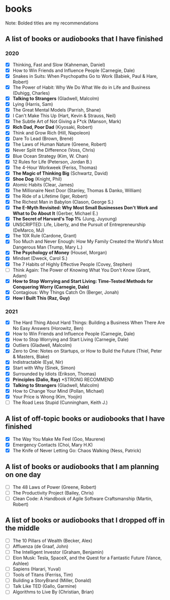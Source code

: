 # books

Note: Bolded titles are my recommendations

## A list of books or audiobooks that I have finished

### 2020

- [x] Thinking, Fast and Slow (Kahneman, Daniel)
- [x] How to Win Friends and Influence People (Carnegie, Dale)
- [x] Snakes in Suits: When Psychopaths Go to Work (Babiek, Paul & Hare, Robert)
- [x] The Power of Habit: Why We Do What We do in Life and Business (Duhigg, Charles)
- [x] **Talking to Strangers** (Gladwell, Malcolm)
- [x] Lying (Harris, Sam)
- [x] The Great Mental Models (Parrish, Shane)
- [x] I Can't Make This Up (Hart, Kevin & Strauss, Neil)
- [x] The Subtle Art of Not Giving a F*ck (Manson, Mark)
- [x] **Rich Dad, Poor Dad** (Kiyosaki, Robert)
- [x] Think and Grow Rich (Hill, Napoleon)
- [x] Dare To Lead (Brown, Brené)
- [x] The Laws of Human Nature (Greene, Robert)
- [x] Never Split the Difference (Voss, Chris)
- [x] Blue Ocean Strategy (Kim, W. Chan)
- [x] 12 Rules for Life (Peterson, Jordan B.)
- [x] The 4-Hour Workweek (Feriss, Thomas)
- [x] **The Magic of Thinking Big** (Schwartz, David)
- [x] **Shoe Dog** (Knight, Phil)
- [x] Atomic Habits (Clear, James)
- [x] The Millionaire Next Door (Stanley, Thomas & Danko, William)
- [x] The Ride of a Lifetime (Iger, Robert)
- [x] The Richest Man in Babylon (Clason, George S.)
- [x] **The E-Myth Revisited: Why Most Small Businesses Don't Work and What to Do About It** (Gerber, Michael E.)
- [x] **The Secret of Harvard's Top 1%** (Jung, Juyoung)
- [x] UNSCRIPTED: Life, Liberty, and the Pursuit of Entrepreneurship (DeMarco, MJ)
- [x] The 10X Rule (Cardone, Grant)
- [x] Too Much and Never Enough: How My Family Created the World's Most Dangerous Man (Trump, Mary L.)
- [x] **The Psychology of Money** (Housel, Morgan)
- [x] Mindset (Dweck, Carol S.)
- [x] The 7 Habits of Highly Effective People (Covey, Stephen)
- [ ] Think Again: The Power of Knowing What You Don't Know (Grant, Adam)
- [x] **How to Stop Worrying and Start Living: Time-Tested Methods for Conquering Worry (Carnegie, Dale)**
- [x] Contagious: Why Things Catch On (Berger, Jonah)
- [x] **How I Built This (Raz, Guy)**

### 2021

- [x] The Hard Thing About Hard Things: Building a Business When There Are No Easy Answers (Horowitz, Ben)
- [x] How to Win Friends and Influence People (Carnegie, Dale)
- [x] How to Stop Worrying and Start Living (Carnegie, Dale)
- [x] Outliers (Gladwell, Malcolm)
- [x] Zero to One: Notes on Startups, or How to Build the Future (Thiel, Peter & Masters, Blake)
- [x] Indistractable (Eyal, Nir)
- [x] Start with Why (Sinek, Simon)
- [x] Surrounded by Idiots (Erikson, Thomas)
- [x] **Principles (Dalio, Ray)** *STRONG RECOMMEND
- [x] **Talking to Strangers** (Gladwell, Malcolm)
- [x] How to Change Your Mind (Pollan, Michael)
- [x] Your Price is Wrong (Kim, Yoojin)
- [ ] The Road Less Stupid (Cunningham, Keith J.)

## A list of off-topic books or audiobooks that I have finished

- [x] The Way You Make Me Feel (Goo, Maurene)
- [x] Emergency Contacts (Choi, Mary H.K)
- [x] The Knife of Never Letting Go: Chaos Walking (Ness, Patrick)

## A list of books or audiobooks that I am planning on one day

- [ ] The 48 Laws of Power (Greene, Robert)
- [ ] The Productivity Project (Bailey, Chris)
- [ ] Clean Code: A Handbook of Agile Software Craftsmanship (Martin, Robert)

## A list of books or audiobooks that I dropped off in the middle

- [ ] The 10 Pillars of Wealth (Becker, Alex)
- [ ] Affluenza (de Graaf, John)
- [ ] The Intelligent Investor (Graham, Benjamin)
- [ ] Elon Musk: Tesla, SpaceX, and the Quest for a Fantastic Future (Vance, Ashlee)
- [ ] Sapiens (Harari, Yuval)
- [ ] Tools of Titans (Ferriss, Tim)
- [ ] Building a StoryBrand (Miller, Donald)
- [ ] Talk Like TED (Gallo, Garmine)
- [ ] Algorithms to Live By (Christian, Brian)
